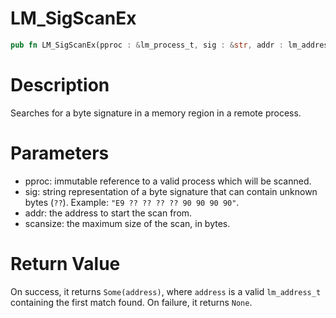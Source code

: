 # LM_SigScanEx

```rust
pub fn LM_SigScanEx(pproc : &lm_process_t, sig : &str, addr : lm_address_t, scansize : lm_size_t) -> Option<lm_address_t>
```

# Description

Searches for a byte signature in a memory region in a remote process.

# Parameters

- pproc: immutable reference to a valid process which will be scanned.
- sig: string representation of a byte signature that can contain unknown bytes (`??`). Example: `"E9 ?? ?? ?? ?? 90 90 90 90"`.
- addr: the address to start the scan from.
- scansize: the maximum size of the scan, in bytes.

# Return Value

On success, it returns `Some(address)`, where `address` is a valid `lm_address_t` containing the first match found. On failure, it returns `None`.

